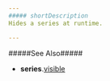 ```yaml
---
##### shortDescription
Hides a series at runtime.

---
```

#####See Also#####
- **series**.[visible](/api-reference/20%20Data%20Visualization%20Widgets/dxChart/5%20Series%20Types/CommonSeries/visible.md '{basewidgetpath}/Configuration/commonSeriesSettings/#visible')